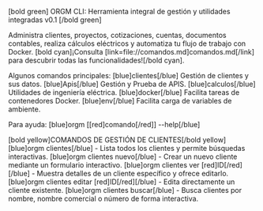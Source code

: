 [bold green]
ORGM CLI: Herramienta integral de gestión y utilidades integradas v0.1
[/bold green]

Administra clientes, proyectos, cotizaciones, cuentas, documentos contables, realiza cálculos eléctricos y automatiza tu flujo de trabajo con Docker.
[bold cyan]¡Consulta [link=file://comandos.md]comandos.md[/link] para descubrir todas las funcionalidades![/bold cyan].

Algunos comandos principales:
[blue]clientes[/blue] Gestión de clientes y sus datos.
[blue]Apis[/blue] Gestión y Prueba de APIS.
[blue]calculos[/blue] Utilidades de ingeniería eléctrica.
[blue]docker[/blue] Facilita tareas de contenedores Docker.
[blue]env[/blue] Facilita carga de variables de ambiente.

Para ayuda: [blue]orgm [[red]comando[/red]] --help[/blue]

[bold yellow]COMANDOS DE GESTIÓN DE CLIENTES[/bold yellow]
[blue]orgm clientes[/blue] - Lista todos los clientes y permite búsquedas interactivas.
[blue]orgm clientes nuevo[/blue] - Crear un nuevo cliente mediante un formulario interactivo.
[blue]orgm clientes ver [red]ID[/red][/blue] - Muestra detalles de un cliente específico y ofrece editarlo.
[blue]orgm clientes editar [red]ID[/red][/blue] - Edita directamente un cliente existente.
[blue]orgm clientes buscar[/blue] - Busca clientes por nombre, nombre comercial o número de forma interactiva.

